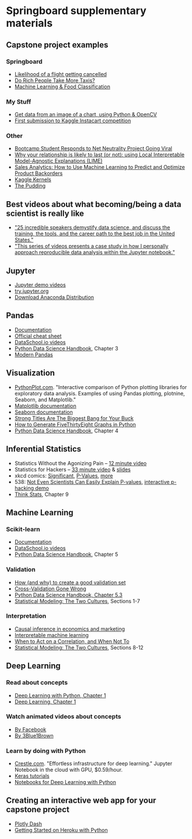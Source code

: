 # Springboard supplementary materials

## Capstone project examples

### Springboard
- [Likelihood of a flight getting cancelled](https://github.com/aajains/springboard-datascience-intensive/tree/master/capstone_project)
- [Do Rich People Take More Taxis?](https://www.springboard.com/blog/do-rich-people-take-more-taxis/)
- [Machine Learning & Food Classification](https://simonb83.github.io/machine-learning-food-classification.html)

### My Stuff
- [Get data from an image of a chart, using Python & OpenCV](https://github.com/rrherr/hired/blob/master/Get%20data%20from%20image%20of%20chart.ipynb)
- [First submission to Kaggle Instacart competition](https://github.com/rrherr/springboard/blob/master/Kaggle%20Instacart%20first%20submission.ipynb)

### Other
- [Bootcamp Student Responds to Net Neutrality Project Going Viral](http://www.thisismetis.com/blog/metis-student-jeff-kao-responds-to-net-neutrality-project-going-viral)
- [Why your relationship is likely to last (or not): using Local Interpretable Model-Agnostic Explanations (LIME)](http://blog.fastforwardlabs.com/2017/09/01/LIME-for-couples.html)
- [Sales Analytics: How to Use Machine Learning to Predict and Optimize Product Backorders](http://www.business-science.io/business/2017/10/16/sales_backorder_prediction.html)
- [Kaggle Kernels](https://www.kaggle.com/kernels)
- [The Pudding](https://pudding.cool/)

## Best videos about what becoming/being a data scientist is really like
- ["25 incredible speakers demystify data science, and discuss the training, the tools, and the career path to the best job in the United States."](https://www.thisismetis.com/demystifying-data-science-recordings)
- ["This series of videos presents a case study in how I personally approach reproducible data analysis within the Jupyter notebook."](http://jakevdp.github.io/blog/2017/03/03/reproducible-data-analysis-in-jupyter/)

## Jupyter
- [Jupyter demo videos](https://www.youtube.com/watch?v=DLWBfR2hxoo&list=PLVc-QdfGfSl0vQ0wUlDbqmp0m9hEoIUmF)
- [try.jupyter.org](https://try.jupyter.org/)
- [Download Anaconda Distribution](https://www.anaconda.com/download/)

## Pandas
- [Documentation](http://pandas.pydata.org/pandas-docs/stable/)
- [Official cheat sheet](https://github.com/pandas-dev/pandas/tree/master/doc/cheatsheet)
- [DataSchool.io videos](http://www.dataschool.io/easier-data-analysis-with-pandas/)
- [Python Data Science Handbook](https://jakevdp.github.io/PythonDataScienceHandbook/), Chapter 3
- [Modern Pandas](https://tomaugspurger.github.io/modern-1-intro)

## Visualization
- [PythonPlot.com](http://pythonplot.com/). "Interactive comparison of Python plotting libraries for exploratory data analysis. Examples of using Pandas plotting, plotnine, Seaborn, and Matplotlib."
- [Matplotlib documentation](https://matplotlib.org/index.html)
- [Seaborn documentation](https://seaborn.pydata.org)
- [Strong Titles Are The Biggest Bang for Your Buck](http://stephanieevergreen.com/strong-titles/)
- [How to Generate FiveThirtyEight Graphs in Python](https://www.dataquest.io/blog/making-538-plots/)
- [Python Data Science Handbook](https://jakevdp.github.io/PythonDataScienceHandbook/), Chapter 4

## Inferential Statistics
- Statistics Without the Agonizing Pain – [12 minute video](https://www.youtube.com/watch?v=5Dnw46eC-0o)
- Statistics for Hackers – [33 minute video](https://www.youtube.com/watch?v=Iq9DzN6mvYA) & [slides](https://speakerdeck.com/jakevdp/statistics-for-hackers)
- xkcd comics: [Significant](https://www.explainxkcd.com/wiki/index.php/882:_Significant), [P-Values](https://www.explainxkcd.com/wiki/index.php/1478:_P-Values), [more](https://www.explainxkcd.com/wiki/index.php/Category:Statistics)
- 538: [Not Even Scientists Can Easily Explain P-values](http://fivethirtyeight.com/features/not-even-scientists-can-easily-explain-p-values/), [interactive p-hacking demo](https://fivethirtyeight.com/features/science-isnt-broken/)
- [Think Stats](http://greenteapress.com/wp/think-stats-2e/), Chapter 9

## Machine Learning

### Scikit-learn
- [Documentation](http://scikit-learn.org/stable/documentation.html)
- [DataSchool.io videos](http://www.dataschool.io/machine-learning-with-scikit-learn/)
- [Python Data Science Handbook](https://jakevdp.github.io/PythonDataScienceHandbook/), Chapter 5

### Validation
- [How (and why) to create a good validation set](http://www.fast.ai/2017/11/13/validation-sets/)
- [Cross-Validation Gone Wrong](http://betatim.github.io/posts/cross-validation-gone-wrong/)
- [Python Data Science Handbook, Chapter 5.3](https://jakevdp.github.io/PythonDataScienceHandbook/05.03-hyperparameters-and-model-validation.html)
- [Statistical Modeling: The Two Cultures](https://projecteuclid.org/download/pdf_1/euclid.ss/1009213726), Sections 1-7

### Interpretation
- [Causal inference in economics and marketing](http://www.pnas.org/content/113/27/7310.full.pdf)
- [Interpretable machine learning](https://christophm.github.io/interpretable-ml-book/)
- [When to Act on a Correlation, and When Not To](https://hbr.org/2014/03/when-to-act-on-a-correlation-and-when-not-to)
- [Statistical Modeling: The Two Cultures](https://projecteuclid.org/download/pdf_1/euclid.ss/1009213726), Sections 8-12

## Deep Learning

### Read about concepts
- [Deep Learning with Python, Chapter 1](https://livebook.manning.com/#!/book/deep-learning-with-python/chapter-1)
- [Deep Learning, Chapter 1](http://www.deeplearningbook.org/contents/intro.html)

### Watch animated videos about concepts
- [By Facebook](https://code.facebook.com/pages/1902086376686983)
- [By 3Blue1Brown](https://www.youtube.com/playlist?list=PLZHQObOWTQDNU6R1_67000Dx_ZCJB-3pi)

### Learn by doing with Python
- [Crestle.com](https://www.crestle.com/). "Effortless infrastructure for deep learning." Jupyter Notebook in the cloud with GPU, $0.59/hour.
- [Keras tutorials](https://blog.keras.io/category/tutorials.html)
- [Notebooks for Deep Learning with Python](https://github.com/fchollet/deep-learning-with-python-notebooks)

## Creating an interactive web app for your capstone project
- [Plotly Dash](https://plot.ly/dash/)
- [Getting Started on Heroku with Python](https://devcenter.heroku.com/articles/getting-started-with-python#introduction)

